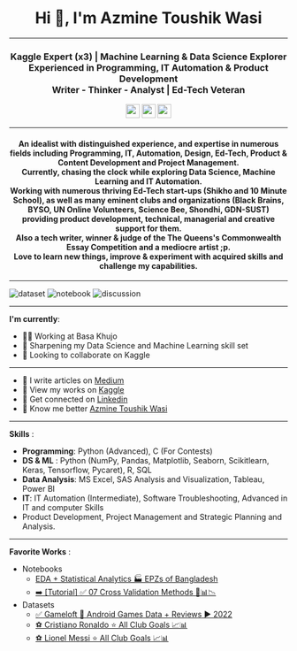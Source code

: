 <h1 align="center">Hi 👋, I'm Azmine Toushik Wasi</h1>

---
<h3 align="center">Kaggle Expert (x3) | Machine Learning & Data Science Explorer</br>
Experienced in Programming, IT Automation & Product Development</br>
Writer - Thinker - Analyst | Ed-Tech Veteran</h3>

<p align=center>
<a href="https://www.kaggle.com/azminetoushikwasi"><img height="25" src="https://img.shields.io/badge/Kaggle-profile-%2320beff"></a>
<a href="https://azminewasi.github.io"><img height="25" src="https://img.shields.io/badge/Personal-Website-%1020beff"></a>
<a href="https://medium.com/@azmine_wasi"><img height="25" src="https://img.shields.io/badge/Medium-Blogs-%1020beff"></a>
</p>

---
<h4 align="center">
An idealist with distinguished experience, and expertise in numerous fields including Programming, IT, Automation, Design, Ed-Tech, Product & Content Development and Project Management.</br>
<b>Currently, chasing the clock while exploring Data Science, Machine Learning and IT Automation.</b></br>
Working with numerous thriving Ed-Tech start-ups (Shikho and 10 Minute School), as well as many eminent clubs and organizations (Black Brains, BYSO, UN Online Volunteers, Science Bee, Shondhi, GDN-SUST) providing product development, technical, managerial and creative support for them.</br>
Also a tech writer, winner & judge of the The Queens's Commonwealth Essay Competition and a mediocre artist ;p.</br>
Love to learn new things, improve & experiment with acquired skills and challenge my capabilities.</br>
</h4>

---
![dataset](https://road-to-kaggle-grandmaster.vercel.app/api/badges/azminetoushikwasi/dataset/light)
![notebook](https://road-to-kaggle-grandmaster.vercel.app/api/badges/azminetoushikwasi/notebook/light)
![discussion](https://road-to-kaggle-grandmaster.vercel.app/api/badges/azminetoushikwasi/discussion/light)


---
**I'm currently**:
- 👩‍💻 Working at Basa Khujo
- 🌱 Sharpening my Data Science and Machine Learning skill set
- 👯 Looking to collaborate on Kaggle

---
- 📝 I write articles on [Medium](https://medium.com/@azmine_wasi)
- 📝 View my works on [Kaggle](https://www.kaggle.com/azminetoushikwasi)
- 📄 Get connected on [Linkedin](https://www.linkedin.com/in/azmine-toushik-wasi/)
- 📝 Know me better [Azmine Toushik Wasi](http://azminewasi.github.io/)

---
**Skills** :
- **Programming**: Python (Advanced), C (For Contests)
- **DS & ML** : Python (NumPy, Pandas, Matplotlib, Seaborn, Scikitlearn, Keras, Tensorflow, Pycaret), R, SQL
- **Data Analysis**: MS Excel, SAS Analysis and Visualization, Tableau, Power BI
- **IT**: IT Automation (Intermediate), Software Troubleshooting, Advanced in IT and computer Skills
- Product Development, Project Management and Strategic Planning and Analysis.

---
**Favorite Works** :
- Notebooks
  - [EDA + Statistical Analytics 🏭 EPZs of Bangladesh](https://www.kaggle.com/code/azminetoushikwasi/eda-statistical-analytics-epzs-of-bangladesh)
  - [➡️ [Tutorial] ✅ 07 Cross Validation Methods 📑📊📉](https://www.kaggle.com/code/azminetoushikwasi/tutorial-07-cross-validation-methods)
- Datasets
  - [✅ Gameloft 🎡 Android Games Data + Reviews ▶ 2022](https://www.kaggle.com/datasets/azminetoushikwasi/gameloft-android-games-collection-2022)
  - [⚽ Cristiano Ronaldo ⭐ All Club Goals 📈📊](https://www.kaggle.com/datasets/azminetoushikwasi/cr7-cristiano-ronaldo-all-club-goals-stats)
  - [⚽ Lionel Messi ⭐ All Club Goals 📈📊](https://www.kaggle.com/datasets/azminetoushikwasi/-lionel-messi-all-club-goals)
